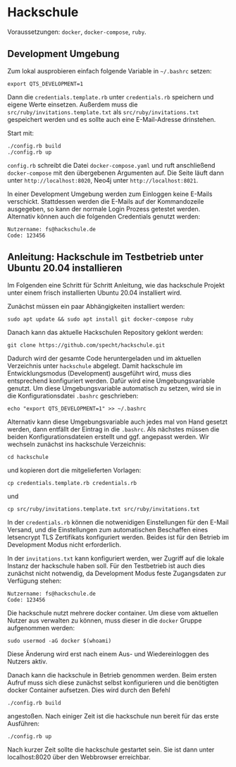# Hackschule

Voraussetzungen: `docker`, `docker-compose`, `ruby`.

## Development Umgebung

Zum lokal ausprobieren einfach folgende Variable in `~/.bashrc` setzen:

    export QTS_DEVELOPMENT=1
    
Dann die `credentials.template.rb` unter `credentials.rb` speichern und eigene Werte einsetzen. Außerdem muss die `src/ruby/invitations.template.txt` als `src/ruby/invitations.txt` gespeichert werden und es sollte auch eine E-Mail-Adresse drinstehen.

Start mit:

    ./config.rb build
    ./config.rb up
    
`config.rb` schreibt die Datei `docker-compose.yaml` und ruft anschließend `docker-compose` mit den übergebenen Argumenten auf. Die Seite läuft dann unter `http://localhost:8020`, Neo4j unter `http://localhost:8021`.

In einer Development Umgebung werden zum Einloggen keine E-Mails verschickt.
Stattdessen werden die E-Mails auf der Kommandozeile ausgegeben, so kann der normale Login Prozess getestet werden.
Alternativ können auch die folgenden Credentials genutzt werden:

	Nutzername: fs@hackschule.de
	Code: 123456

## Anleitung: Hackschule im Testbetrieb unter Ubuntu 20.04 installieren

Im Folgenden eine Schritt für Schritt Anleitung, wie das hackschule Projekt unter einem frisch installierten Ubuntu 20.04 installiert wird.

Zunächst müssen ein paar Abhängigkeiten installiert werden:

	sudo apt update && sudo apt install git docker-compose ruby

Danach kann das aktuelle Hackschulen Repository geklont werden:

	git clone https://github.com/specht/hackschule.git

Dadurch wird der gesamte Code heruntergeladen und im aktuellen Verzeichnis unter `hackschule` abgelegt.
Damit hackschule im Entwicklungsmodus (Development) ausgeführt wird, muss dies entsprechend konfiguriert werden.
Dafür wird eine Umgebungsvariable genutzt.
Um diese Umgebungsvariable automatisch zu setzen, wird sie in die Konfigurationsdatei `.bashrc` geschrieben:

	echo "export QTS_DEVELOPMENT=1" >> ~/.bashrc

Alternativ kann diese Umgebungsvariable auch jedes mal von Hand gesetzt werden, dann entfällt der Eintrag in die `.bashrc`.
Als nächstes müssen die beiden Konfigurationsdateien erstellt und ggf. angepasst werden.
Wir wechseln zunächst ins hackschule Verzeichnis:

	cd hackschule 

und kopieren dort die mitgelieferten Vorlagen:

	cp credentials.template.rb credentials.rb

und

	cp src/ruby/invitations.template.txt src/ruby/invitations.txt

In der `credentials.rb` können die notwenidigen Einstellungen für den E-Mail Versand, und die Einstellungen zum automatischen Beschaffen eines letsencrypt TLS Zertifikats konfiguriert werden. Beides ist für den Betrieb im Development Modus nicht erforderlich.

In der `invitations.txt` kann konfiguriert werden, wer Zugriff auf die lokale Instanz der hackschule haben soll. Für den Testbetrieb ist auch dies zunächst nicht notwendig, da Development Modus feste Zugangsdaten zur Verfügung stehen:

	Nutzername: fs@hackschule.de
	Code: 123456

Die hackschule nutzt mehrere docker container.
Um diese vom aktuellen Nutzer aus verwalten zu können, muss dieser in die `docker` Gruppe aufgenommen werden:

	sudo usermod -aG docker $(whoami)

Diese Änderung wird erst nach einem Aus- und Wiedereinloggen des Nutzers aktiv.

Danach kann die hackschule in Betrieb genommen werden.
Beim ersten Aufruf muss sich diese zunächst selbst konfigurieren und die benötigten docker Container aufsetzen.
Dies wird durch den Befehl

	./config.rb build

angestoßen.
Nach einiger Zeit ist die hackschule nun bereit für das erste Ausführen:

	./config.rb up

Nach kurzer Zeit sollte die hackschule gestartet sein.
Sie ist dann unter localhost:8020 über den Webbrowser erreichbar.

